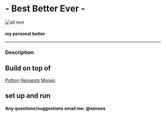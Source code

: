 #     - Best Better Ever - 
![alt text](https://encrypted-tbn0.gstatic.com/images?q=tbn:ANd9GcTSrrKUjrbJ-bQy_byiOeezzoYdgIkYyzqxYfIWykcNXtzvdf0v3w "Logo Title Text 1")
#### my personal better
---

### Description








## Build on top of
[Python](https://www.python.org/)
[Requests](http://docs.python-requests.org/en/master/)
[Mongo](https://docs.mongodb.com/)

## set up and run

#### Any questions/suggestions email me: @simoes
